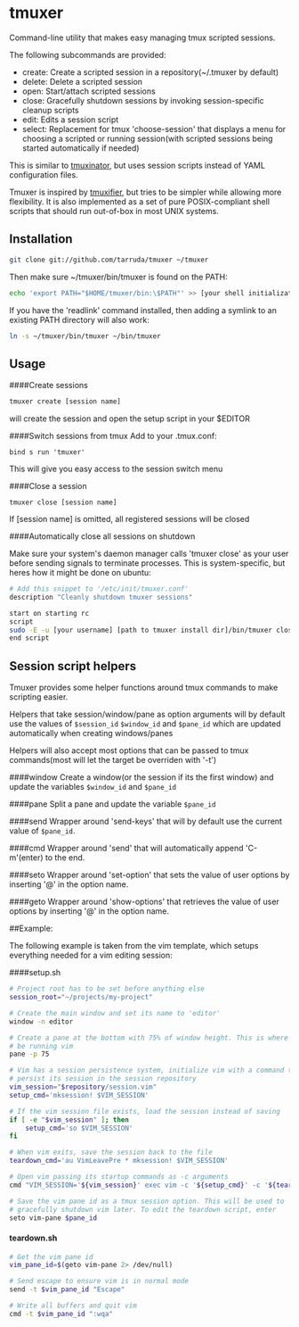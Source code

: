 # tmuxer

Command-line utility that makes easy managing tmux scripted sessions.

The following subcommands are provided:

  - create: Create a scripted session in a repository(~/.tmuxer by default) 
  - delete: Delete a scripted session
  - open: Start/attach scripted sessions
  - close: Gracefully shutdown sessions by invoking session-specific cleanup
    scripts
  - edit: Edits a session script
  - select: Replacement for tmux 'choose-session' that displays a menu
    for choosing a scripted or running session(with scripted sessions being
    started automatically if needed)

This is similar to [tmuxinator](https://github.com/aziz/tmuxinator), but
uses session scripts instead of YAML configuration files.

Tmuxer is inspired by [tmuxifier](https://github.com/jimeh/tmuxifier), but
tries to be simpler while allowing more flexibility. It is also implemented as
a set of pure POSIX-compliant shell scripts that should run out-of-box in most
UNIX systems.

## Installation

```sh
git clone git://github.com/tarruda/tmuxer ~/tmuxer
```

Then make sure ~/tmuxer/bin/tmuxer is found on the PATH:

```sh
echo 'export PATH="$HOME/tmuxer/bin:\$PATH"' >> [your shell initialization file]
```

If you have the 'readlink' command installed, then adding a symlink to an
existing PATH directory will also work:

```sh
ln -s ~/tmuxer/bin/tmuxer ~/bin/tmuxer
```

## Usage

####Create sessions

```sh
tmuxer create [session name]
```
will create the session and open the setup script in your $EDITOR

####Switch sessions from tmux
Add to your .tmux.conf:

```
bind s run 'tmuxer'
```

This will give you easy access to the session switch menu

####Close a session

```
tmuxer close [session name]
```

If [session name] is omitted, all registered sessions will be closed

####Automatically close all sessions on shutdown

Make sure your system's daemon manager calls 'tmuxer close' as your user before
sending signals to terminate processes. This is system-specific, but heres how
it might be done on ubuntu:

```sh
# Add this snippet to '/etc/init/tmuxer.conf'
description "Cleanly shutdown tmuxer sessions"

start on starting rc
script
sudo -E -u [your username] [path to tmuxer install dir]/bin/tmuxer close
end script
```

## Session script helpers
Tmuxer provides some helper functions around tmux commands to make scripting
easier.

Helpers that take session/window/pane as option arguments will by default use
the values of `$session_id` `$window_id` and `$pane_id` which are updated
automatically when creating windows/panes

Helpers will also accept most options that can be passed to tmux commands(most
will let the target be overriden with '-t')

####window
Create a window(or the session if its the first window) and update the
variables `$window_id` and `$pane_id`

####pane
Split a pane and update the variable `$pane_id`

####send
Wrapper around 'send-keys' that will by default use the current value of
`$pane_id`.

####cmd
Wrapper around 'send' that will automatically append 'C-m'(enter) to the end.

####seto
Wrapper around 'set-option' that sets the value of user options by inserting '@' in the
option name.

####geto
Wrapper around 'show-options' that retrieves the value of user options by
inserting '@' in the option name.

##Example:

The following example is taken from the vim template, which setups everything
needed for a vim editing session:

####setup.sh
```sh
# Project root has to be set before anything else
session_root="~/projects/my-project"

# Create the main window and set its name to 'editor'
window -n editor

# Create a pane at the bottom with 75% of window height. This is where you will
# be running vim
pane -p 75

# Vim has a session persistence system, initialize vim with a command to
# persist its session in the session repository
vim_session="$repository/session.vim"
setup_cmd='mksession! $VIM_SESSION'

# If the vim session file exists, load the session instead of saving
if [ -e "$vim_session" ]; then
	setup_cmd='so $VIM_SESSION'
fi

# When vim exits, save the session back to the file
teardown_cmd='au VimLeavePre * mksession! $VIM_SESSION'

# Open vim passing its startup commands as -c arguments
cmd "VIM_SESSION='${vim_session}' exec vim -c '${setup_cmd}' -c '${teardown_cmd}'"

# Save the vim pane id as a tmux session option. This will be used to
# gracefully shutdown vim later. To edit the teardown script, enter
seto vim-pane $pane_id
```

#### teardown.sh
```sh
# Get the vim pane id
vim_pane_id=$(geto vim-pane 2> /dev/null)

# Send escape to ensure vim is in normal mode
send -t $vim_pane_id "Escape"

# Write all buffers and quit vim
cmd -t $vim_pane_id ":wqa"
```

